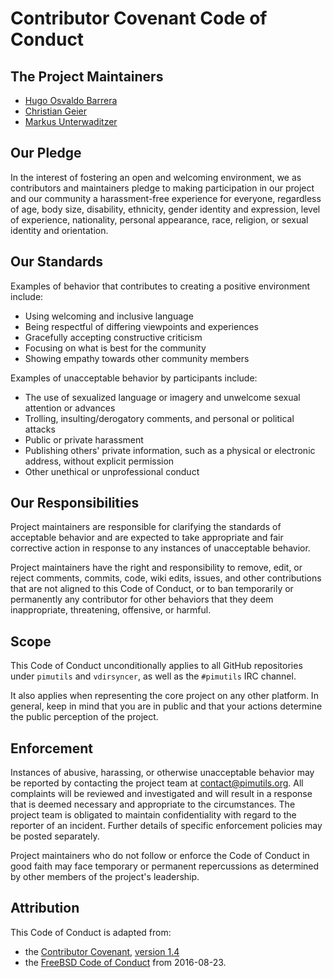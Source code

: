 # Contributor Covenant Code of Conduct

## The Project Maintainers

- [Hugo Osvaldo Barrera](https://github.com/hobarrera)
- [Christian Geier](https://github.com/geier)
- [Markus Unterwaditzer](https://github.com/untitaker)

## Our Pledge

In the interest of fostering an open and welcoming environment, we as
contributors and maintainers pledge to making participation in our project and
our community a harassment-free experience for everyone, regardless of age, body
size, disability, ethnicity, gender identity and expression, level of experience,
nationality, personal appearance, race, religion, or sexual identity and
orientation.

## Our Standards

Examples of behavior that contributes to creating a positive environment
include:

* Using welcoming and inclusive language
* Being respectful of differing viewpoints and experiences
* Gracefully accepting constructive criticism
* Focusing on what is best for the community
* Showing empathy towards other community members

Examples of unacceptable behavior by participants include:

* The use of sexualized language or imagery and unwelcome sexual attention or
advances
* Trolling, insulting/derogatory comments, and personal or political attacks
* Public or private harassment
* Publishing others' private information, such as a physical or electronic
  address, without explicit permission
* Other unethical or unprofessional conduct

## Our Responsibilities

Project maintainers are responsible for clarifying the standards of acceptable
behavior and are expected to take appropriate and fair corrective action in
response to any instances of unacceptable behavior.

Project maintainers have the right and responsibility to remove, edit, or
reject comments, commits, code, wiki edits, issues, and other contributions
that are not aligned to this Code of Conduct, or to ban temporarily or
permanently any contributor for other behaviors that they deem inappropriate,
threatening, offensive, or harmful.

## Scope

This Code of Conduct unconditionally applies to all GitHub repositories under
``pimutils`` and ``vdirsyncer``, as well as the ``#pimutils`` IRC channel.

It also applies when representing the core project on any other platform. In
general, keep in mind that you are in public and that your actions determine
the public perception of the project.

## Enforcement

Instances of abusive, harassing, or otherwise unacceptable behavior may be
reported by contacting the project team at
[contact@pimutils.org](mailto:contact@pimutils.org). All complaints will be
reviewed and investigated and will result in a response that is deemed
necessary and appropriate to the circumstances. The project team is obligated
to maintain confidentiality with regard to the reporter of an incident.
Further details of specific enforcement policies may be posted separately.

Project maintainers who do not follow or enforce the Code of Conduct in good
faith may face temporary or permanent repercussions as determined by other
members of the project's leadership.

## Attribution

This Code of Conduct is adapted from:

* the [Contributor Covenant](http://contributor-covenant.org), [version 1.4](http://contributor-covenant.org/version/1/4/)
* the [FreeBSD Code of
  Conduct](https://www.freebsd.org/internal/code-of-conduct.html) from
  2016-08-23.
